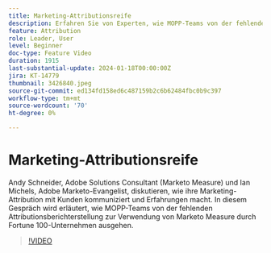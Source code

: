 ```yaml
---
title: Marketing-Attributionsreife
description: Erfahren Sie von Experten, wie MOPP-Teams von der fehlenden Attributionsberichterstellung zur Verwendung von Marketo Measure durch Fortune 100-Unternehmen ausgehen.
feature: Attribution
role: Leader, User
level: Beginner
doc-type: Feature Video
duration: 1915
last-substantial-update: 2024-01-18T00:00:00Z
jira: KT-14779
thumbnail: 3426840.jpeg
source-git-commit: ed134fd158ed6c487159b2c6b62484fbc0b9c397
workflow-type: tm+mt
source-wordcount: '70'
ht-degree: 0%

---
```



# Marketing-Attributionsreife

Andy Schneider, Adobe Solutions Consultant (Marketo Measure) und Ian Michels, Adobe Marketo-Evangelist, diskutieren, wie ihre Marketing-Attribution mit Kunden kommuniziert und Erfahrungen macht. In diesem Gespräch wird erläutert, wie MOPP-Teams von der fehlenden Attributionsberichterstellung zur Verwendung von Marketo Measure durch Fortune 100-Unternehmen ausgehen.

>[!VIDEO](https://video.tv.adobe.com/v/3426840/?learn=on)

